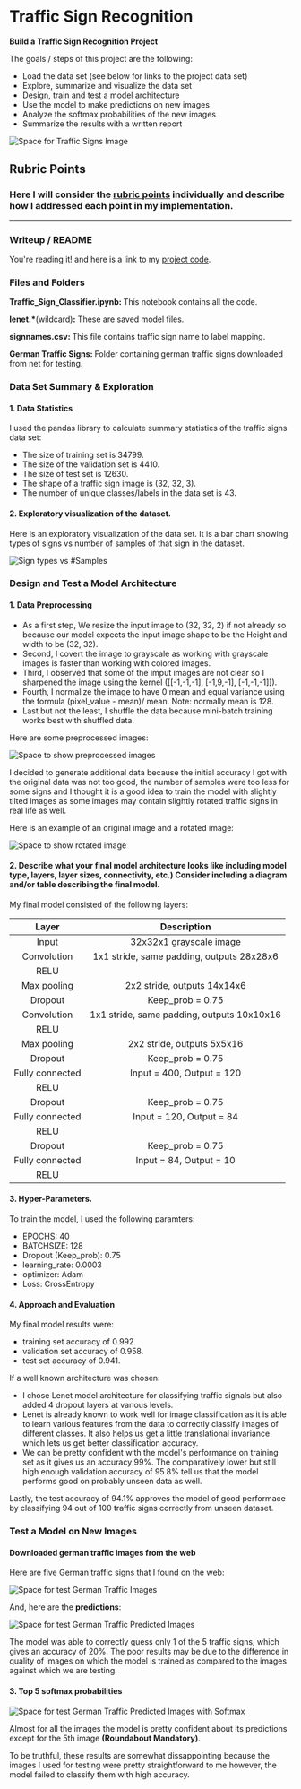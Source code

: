 # **Traffic Sign Recognition** 

[//]: # (Image References)

[signs]: ./images/signs.JPG "Signs"
[bar_chart]: ./images/bar_chart.JPG "Visualization"
[preprocessed]: ./images/preprocessed.JPG "Preprocessed"
[rotated]: ./images/rotated.JPG "Rotated"
[german_labels]: ./images/german_labels.JPG "German Traffic Signs"
[german_predictions]: ./images/german_predictions.JPG "German Traffic Signs Predictions"
[top_5_probs]: ./images/top_5_probs.JPG "German Traffic Signs Predictions Top 5"

**Build a Traffic Sign Recognition Project**

The goals / steps of this project are the following:

* Load the data set (see below for links to the project data set)
* Explore, summarize and visualize the data set
* Design, train and test a model architecture
* Use the model to make predictions on new images
* Analyze the softmax probabilities of the new images
* Summarize the results with a written report


![Space for Traffic Signs Image][signs]



## Rubric Points
### Here I will consider the [rubric points](https://review.udacity.com/#!/rubrics/481/view) individually and describe how I addressed each point in my implementation.  

---
### Writeup / README


You're reading it! and here is a link to my [project code](https://github.com/michael1611/sdc/blob/master/t1/p2/CarND-Traffic-Sign-Classifier-Project/Traffic_Sign_Classifier.ipynb).

### Files and Folders

<b> Traffic\_Sign\_Classifier.ipynb: </b> This notebook contains all the code.

<b> lenet.*</b>(wildcard)<b>:</b> These are saved model files.

<b> signnames.csv: </b> This file contains traffic sign name to label mapping.

<b> German Traffic Signs: </b> Folder containing german traffic signs downloaded from net for testing.

### Data Set Summary & Exploration

#### 1. Data Statistics

I used the pandas library to calculate summary statistics of the traffic
signs data set:

* The size of training set is 34799.
* The size of the validation set is 4410.
* The size of test set is 12630.
* The shape of a traffic sign image is (32, 32, 3).
* The number of unique classes/labels in the data set is 43.

#### 2. Exploratory visualization of the dataset.

Here is an exploratory visualization of the data set. It is a bar chart showing types of signs vs number of samples of that sign in the dataset.

![Sign types vs #Samples][bar_chart]

### Design and Test a Model Architecture

#### 1. Data Preprocessing

* As a first step, We resize the input image to (32, 32, 2) if not already so because our model expects the input image shape to be the Height and width to be (32, 32).
* Second, I covert the image to grayscale as working with grayscale images is faster than working with colored images.
* Third, I observed that some of the imput images are not clear so I sharpened the image using the kernel ([[-1,-1,-1], [-1,9,-1], [-1,-1,-1]]).
* Fourth, I normalize the image to have 0 mean and equal variance using the formula (pixel_value - mean)/ mean. Note: normally mean is 128.
* Last but not the least, I shuffle the data because mini-batch training works best with shuffled data.

Here are some preprocessed images:

![Space to show preprocessed images][preprocessed]

I decided to generate additional data because the initial accuracy I got with the original data was not too good, the number of samples were too less for some signs and I thought it is a good idea to train the model with slightly tilted images as some images may contain slightly rotated traffic signs in real life as well.

Here is an example of an original image and a rotated image:

![Space to show rotated image][rotated]


#### 2. Describe what your final model architecture looks like including model type, layers, layer sizes, connectivity, etc.) Consider including a diagram and/or table describing the final model.

My final model consisted of the following layers:

| Layer         		|     Description	        					| 
|:---------------------:|:---------------------------------------------:| 
| Input         		| 32x32x1 grayscale image   							| 
| Convolution     	| 1x1 stride, same padding, outputs 28x28x6	|
| RELU					|												|
| Max pooling	      	| 2x2 stride,  outputs 14x14x6 
| Dropout      	| Keep_prob = 0.75 
| Convolution     	| 1x1 stride, same padding, outputs 10x10x16	|
| RELU					|												|
| Max pooling	      	| 2x2 stride,  outputs 5x5x16 
| Dropout      	| Keep_prob = 0.75 				|
| Fully connected		| Input = 400, Output = 120       									|
| RELU				|   
| Dropout      	| Keep_prob = 0.75      									
| Fully connected		| Input = 120, Output = 84       									|
| RELU				|    
| Dropout      	| Keep_prob = 0.75      									
| Fully connected		| Input = 84, Output = 10       									|
| RELU
 


#### 3. Hyper-Parameters.

To train the model, I used the following paramters:

* EPOCHS: 40
* BATCHSIZE: 128
* Dropout (Keep_prob): 0.75
* learning_rate: 0.0003
* optimizer: Adam
* Loss: CrossEntropy

#### 4. Approach and Evaluation

My final model results were:

* training set accuracy of 0.992.
* validation set accuracy of 0.958.
* test set accuracy of 0.941.

If a well known architecture was chosen:
* I chose Lenet model architecture for classifying traffic signals but also added 4 dropout layers at various levels.
* Lenet is already known to work well for image classification as it is able to learn various features from the data to correctly classify images of different classes. It also helps us get a little translational invariance which lets us get better classification accuracy.
* We can be pretty confident with the model's performance on training set as it gives us an accuracy 99%. The comparatively lower but still high enough validation accuracy of 95.8% tell us that the model performs good on probably unseen data as well.

Lastly, the test accuracy of 94.1% approves the model of good performace by classifying 94 out of 100 traffic signs correctly from unseen dataset.
 

### Test a Model on New Images

#### Downloaded german traffic images from the web

Here are five German traffic signs that I found on the web:

![Space for test German Traffic Images][german_labels]

And, here are the <b>predictions</b>:

![Space for test German Traffic Predicted Images][german_predictions]

The model was able to correctly guess only 1 of the 5 traffic signs, which gives an accuracy of 20%. The poor results may be due to the difference in quality of images on which the model is trained as compared to the images against which we are testing.

#### 3. Top 5 softmax probabilities

![Space for test German Traffic Predicted Images with Softmax][top_5_probs]

Almost for all the images the model is pretty confident about its predictions except for the 5th image <b>(Roundabout Mandatory)</b>.

To be truthful, these results are somewhat dissappointing because the images I used for testing were pretty straightforward to me however, the model failed to classify them with high accuracy.


